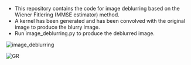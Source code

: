  - This repository contains the code for image deblurring based on the Wiener Fitlering (MMSE estimator) method.
 -  A kernel has been generated and has been convolved with the original image to produce the blurry image.
 -  Run image_deblurring.py to produce the deblurred image. 


![image_deblurring](https://github.com/Shahrokh-Hamidi/Image_Deblurring_Wiener_Filter/assets/156338354/939518be-ef7c-482f-8214-7dfef23406c7)




![GR](https://github.com/Shahrokh-Hamidi/Image_Deblurring_Wiener_Filter-MMSE-/assets/156338354/f26e0920-b01b-45ae-8175-2327d3974989)
